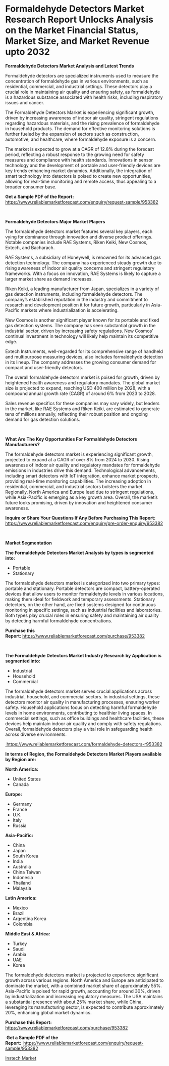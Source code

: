 <p><h1>Formaldehyde Detectors Market Research Report Unlocks Analysis on the Market Financial Status, Market Size, and Market Revenue upto 2032</h1></p><p><strong>Formaldehyde Detectors Market Analysis and Latest Trends</strong></p>
<p><p>Formaldehyde detectors are specialized instruments used to measure the concentration of formaldehyde gas in various environments, such as residential, commercial, and industrial settings. These detectors play a crucial role in maintaining air quality and ensuring safety, as formaldehyde is a hazardous substance associated with health risks, including respiratory issues and cancer.</p><p>The Formaldehyde Detectors Market is experiencing significant growth, driven by increasing awareness of indoor air quality, stringent regulations regarding hazardous materials, and the rising prevalence of formaldehyde in household products. The demand for effective monitoring solutions is further fueled by the expansion of sectors such as construction, automotive, and healthcare, where formaldehyde exposure is a concern.</p><p>The market is expected to grow at a CAGR of 12.8% during the forecast period, reflecting a robust response to the growing need for safety measures and compliance with health standards. Innovations in sensor technology and the development of portable and user-friendly devices are key trends enhancing market dynamics. Additionally, the integration of smart technology into detectors is poised to create new opportunities, allowing for real-time monitoring and remote access, thus appealing to a broader consumer base.</p></p>
<p><strong>Get a Sample PDF of the Report:&nbsp;</strong> <a href="https://www.reliablemarketforecast.com/enquiry/request-sample/953382?utm_campaign=2810&utm_medium=2&utm_source=Github&utm_content=ia&utm_term=07032025&utm_id=formaldehyde-detectors">https://www.reliablemarketforecast.com/enquiry/request-sample/953382</a></p>
<p>&nbsp;</p>
<p><strong>Formaldehyde Detectors Major Market Players</strong></p>
<p><p>The formaldehyde detectors market features several key players, each vying for dominance through innovation and diverse product offerings. Notable companies include RAE Systems, Riken Keiki, New Cosmos, Extech, and Bacharach.</p><p>RAE Systems, a subsidiary of Honeywell, is renowned for its advanced gas detection technology. The company has experienced steady growth due to rising awareness of indoor air quality concerns and stringent regulatory frameworks. With a focus on innovation, RAE Systems is likely to capture a larger market share as demand increases.</p><p>Riken Keiki, a leading manufacturer from Japan, specializes in a variety of gas detection instruments, including formaldehyde detectors. The company’s established reputation in the industry and commitment to research and development position it for future growth, particularly in Asia-Pacific markets where industrialization is accelerating.</p><p>New Cosmos is another significant player known for its portable and fixed gas detection systems. The company has seen substantial growth in the industrial sector, driven by increasing safety regulations. New Cosmos' continual investment in technology will likely help maintain its competitive edge.</p><p>Extech Instruments, well-regarded for its comprehensive range of handheld and multipurpose measuring devices, also includes formaldehyde detection in its lineup. The company addresses the growing consumer demand for compact and user-friendly detectors.</p><p>The overall formaldehyde detectors market is poised for growth, driven by heightened health awareness and regulatory mandates. The global market size is projected to expand, reaching USD 400 million by 2028, with a compound annual growth rate (CAGR) of around 6% from 2023 to 2028.</p><p>Sales revenue specifics for these companies may vary widely, but leaders in the market, like RAE Systems and Riken Keiki, are estimated to generate tens of millions annually, reflecting their robust position and ongoing demand for gas detection solutions.</p></p>
<p>&nbsp;</p>
<p><strong>What Are The Key Opportunities For Formaldehyde Detectors Manufacturers?</strong></p>
<p><p>The formaldehyde detectors market is experiencing significant growth, projected to expand at a CAGR of over 8% from 2024 to 2030. Rising awareness of indoor air quality and regulatory mandates for formaldehyde emissions in industries drive this demand. Technological advancements, including smart detectors with IoT integration, enhance market prospects, providing real-time monitoring capabilities. The increasing adoption in residential, commercial, and industrial sectors bolsters the market. Regionally, North America and Europe lead due to stringent regulations, while Asia-Pacific is emerging as a key growth area. Overall, the market’s future looks promising, driven by innovation and heightened consumer awareness.</p></p>
<p><strong>Inquire or Share Your Questions If Any Before Purchasing This Report:</strong> <a href="https://www.reliablemarketforecast.com/enquiry/pre-order-enquiry/953382?utm_campaign=2810&utm_medium=2&utm_source=Github&utm_content=ia&utm_term=07032025&utm_id=formaldehyde-detectors">https://www.reliablemarketforecast.com/enquiry/pre-order-enquiry/953382</a></p>
<p>&nbsp;</p>
<p><strong>Market Segmentation</strong></p>
<p><strong>The Formaldehyde Detectors Market Analysis by types is segmented into:</strong></p>
<p><ul><li>Portable</li><li>Stationary</li></ul></p>
<p><p>The formaldehyde detectors market is categorized into two primary types: portable and stationary. Portable detectors are compact, battery-operated devices that allow users to monitor formaldehyde levels in various locations, making them ideal for fieldwork and temporary assessments. Stationary detectors, on the other hand, are fixed systems designed for continuous monitoring in specific settings, such as industrial facilities and laboratories. Both types play crucial roles in ensuring safety and maintaining air quality by detecting harmful formaldehyde concentrations.</p></p>
<p><strong>Purchase this Report:&nbsp;</strong><a href="https://www.reliablemarketforecast.com/purchase/953382?utm_campaign=2810&utm_medium=2&utm_source=Github&utm_content=ia&utm_term=07032025&utm_id=formaldehyde-detectors">https://www.reliablemarketforecast.com/purchase/953382</a></p>
<p>&nbsp;</p>
<p><strong>The Formaldehyde Detectors Market Industry Research by Application is segmented into:</strong></p>
<p><ul><li>Industrial</li><li>Household</li><li>Commercial</li></ul></p>
<p><p>The formaldehyde detectors market serves crucial applications across industrial, household, and commercial sectors. In industrial settings, these detectors monitor air quality in manufacturing processes, ensuring worker safety. Household applications focus on detecting harmful formaldehyde levels in home environments, contributing to healthier living spaces. In commercial settings, such as office buildings and healthcare facilities, these devices help maintain indoor air quality and comply with safety regulations. Overall, formaldehyde detectors play a vital role in safeguarding health across diverse environments.</p></p>
<p><a href="https://www.reliablemarketforecast.com/formaldehyde-detectors-r953382?utm_campaign=2810&utm_medium=2&utm_source=Github&utm_content=ia&utm_term=07032025&utm_id=formaldehyde-detectors">&nbsp;https://www.reliablemarketforecast.com/formaldehyde-detectors-r953382</a></p>
<p><strong>In terms of Region, the Formaldehyde Detectors Market Players available by Region are:</strong></p>
<p>
    <p> <strong> North America: </strong>
        <ul>
            <li>United States</li>
            <li>Canada</li>
        </ul>
        </p> 
    <p> <strong> Europe: </strong>
        <ul>
            <li>Germany</li>
            <li>France</li>
            <li>U.K.</li>
            <li>Italy</li>
            <li>Russia</li>
        </ul>
        </p> 
    <p> <strong> Asia-Pacific: </strong>
        <ul>
            <li>China</li>
            <li>Japan</li>
            <li>South Korea</li>
            <li>India</li>
            <li>Australia</li>
            <li>China Taiwan</li>
            <li>Indonesia</li>
            <li>Thailand</li>
            <li>Malaysia</li>
        </ul>
        </p> 
    <p> <strong> Latin America: </strong>
        <ul>
            <li>Mexico</li>
            <li>Brazil</li>
            <li>Argentina Korea</li>
            <li>Colombia</li>
        </ul>
        </p> 
    <p> <strong> Middle East & Africa: </strong>
        <ul>
            <li>Turkey</li>
            <li>Saudi</li>
            <li>Arabia</li>
            <li>UAE</li>
            <li>Korea</li>
        </ul>
    </p>
    </p>
<p><p>The formaldehyde detectors market is projected to experience significant growth across various regions. North America and Europe are anticipated to dominate the market, with a combined market share of approximately 55%. Asia-Pacific is poised for rapid growth, accounting for around 30%, driven by industrialization and increasing regulatory measures. The USA maintains a substantial presence with about 25% market share, while China, leveraging its manufacturing sector, is expected to contribute approximately 20%, enhancing global market dynamics.</p></p>
<p><strong>Purchase this Report: </strong><a href="https://www.reliablemarketforecast.com/purchase/953382?utm_campaign=2810&utm_medium=2&utm_source=Github&utm_content=ia&utm_term=07032025&utm_id=formaldehyde-detectors">https://www.reliablemarketforecast.com/purchase/953382</a></p>
<p>&nbsp;<strong>Get a Sample PDF of the Report:&nbsp;&nbsp;</strong><a href="https://www.reliablemarketforecast.com/enquiry/request-sample/953382?utm_campaign=2810&utm_medium=2&utm_source=Github&utm_content=ia&utm_term=07032025&utm_id=formaldehyde-detectors">https://www.reliablemarketforecast.com/enquiry/request-sample/953382</a></p>
<p><strong></strong></p>
<p><p><a href="https://github.com/sadimsamid/Market-Research-Report-List-1/blob/main/instech-market.md?utm_campaign=2810&utm_medium=2&utm_source=Github&utm_content=ia&utm_term=07032025&utm_id=formaldehyde-detectors">Instech Market</a></p></p>